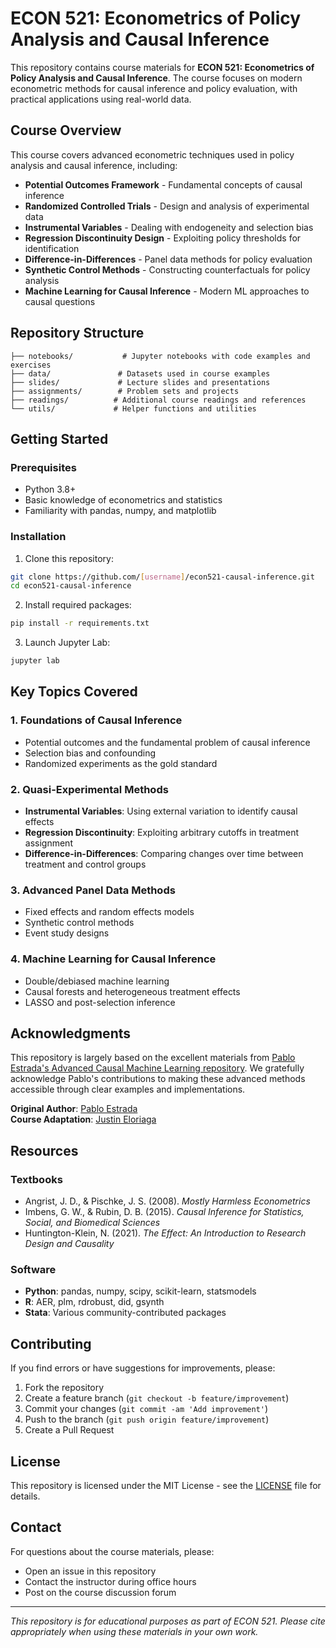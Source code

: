 # ECON 521: Econometrics of Policy Analysis and Causal Inference

This repository contains course materials for **ECON 521: Econometrics of Policy Analysis and Causal Inference**. The course focuses on modern econometric methods for causal inference and policy evaluation, with practical applications using real-world data.

## Course Overview

This course covers advanced econometric techniques used in policy analysis and causal inference, including:

- **Potential Outcomes Framework** - Fundamental concepts of causal inference
- **Randomized Controlled Trials** - Design and analysis of experimental data  
- **Instrumental Variables** - Dealing with endogeneity and selection bias
- **Regression Discontinuity Design** - Exploiting policy thresholds for identification
- **Difference-in-Differences** - Panel data methods for policy evaluation
- **Synthetic Control Methods** - Constructing counterfactuals for policy analysis
- **Machine Learning for Causal Inference** - Modern ML approaches to causal questions

## Repository Structure

```
├── notebooks/           # Jupyter notebooks with code examples and exercises
├── data/               # Datasets used in course examples
├── slides/             # Lecture slides and presentations  
├── assignments/        # Problem sets and projects
├── readings/          # Additional course readings and references
└── utils/             # Helper functions and utilities
```

## Getting Started

### Prerequisites

- Python 3.8+
- Basic knowledge of econometrics and statistics
- Familiarity with pandas, numpy, and matplotlib

### Installation

1. Clone this repository:
```bash
git clone https://github.com/[username]/econ521-causal-inference.git
cd econ521-causal-inference
```

2. Install required packages:
```bash
pip install -r requirements.txt
```

3. Launch Jupyter Lab:
```bash
jupyter lab
```

## Key Topics Covered

### 1. Foundations of Causal Inference
- Potential outcomes and the fundamental problem of causal inference
- Selection bias and confounding
- Randomized experiments as the gold standard

### 2. Quasi-Experimental Methods
- **Instrumental Variables**: Using external variation to identify causal effects
- **Regression Discontinuity**: Exploiting arbitrary cutoffs in treatment assignment
- **Difference-in-Differences**: Comparing changes over time between treatment and control groups

### 3. Advanced Panel Data Methods
- Fixed effects and random effects models
- Synthetic control methods
- Event study designs

### 4. Machine Learning for Causal Inference
- Double/debiased machine learning
- Causal forests and heterogeneous treatment effects
- LASSO and post-selection inference

## Acknowledgments

This repository is largely based on the excellent materials from [Pablo Estrada's Advanced Causal Machine Learning repository](https://github.com/pabloestradac/causalml-advanced). We gratefully acknowledge Pablo's contributions to making these advanced methods accessible through clear examples and implementations.

**Original Author**: [Pablo Estrada](https://www.pabloestrada.io/#about)  
**Course Adaptation**: [Justin Eloriaga](https://www.justineloriaga.com)

## Resources

### Textbooks
- Angrist, J. D., & Pischke, J. S. (2008). *Mostly Harmless Econometrics*
- Imbens, G. W., & Rubin, D. B. (2015). *Causal Inference for Statistics, Social, and Biomedical Sciences*
- Huntington-Klein, N. (2021). *The Effect: An Introduction to Research Design and Causality*

### Software
- **Python**: pandas, numpy, scipy, scikit-learn, statsmodels
- **R**: AER, plm, rdrobust, did, gsynth
- **Stata**: Various community-contributed packages

## Contributing

If you find errors or have suggestions for improvements, please:
1. Fork the repository
2. Create a feature branch (`git checkout -b feature/improvement`)
3. Commit your changes (`git commit -am 'Add improvement'`)
4. Push to the branch (`git push origin feature/improvement`)
5. Create a Pull Request

## License

This repository is licensed under the MIT License - see the [LICENSE](LICENSE) file for details.

## Contact

For questions about the course materials, please:
- Open an issue in this repository
- Contact the instructor during office hours
- Post on the course discussion forum

---

*This repository is for educational purposes as part of ECON 521. Please cite appropriately when using these materials in your own work.*
